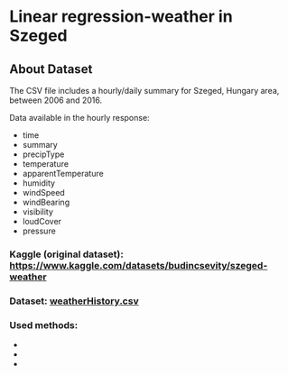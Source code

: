 # Linear regression-weather in Szeged

## **About Dataset**

The CSV file includes a hourly/daily summary for Szeged, Hungary area, between 2006 and 2016.

Data available in the hourly response:
- time
- summary
- precipType
- temperature
- apparentTemperature
- humidity
- windSpeed
- windBearing
- visibility
- loudCover
- pressure

### Kaggle (original dataset): https://www.kaggle.com/datasets/budincsevity/szeged-weather

### Dataset: [weatherHistory.csv](https://github.com/mrMichalR/LinearRegression/blob/ba305d6e6efa973122b108920d66492caa5edba5/weather_in_szeged/weatherHistory.csv)


### Used methods:
- 
- 
- 
